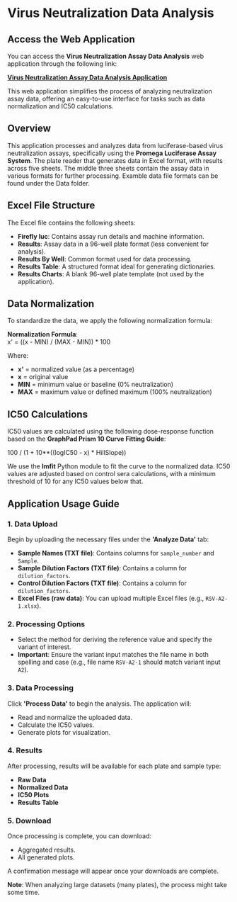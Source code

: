# Virus Neutralization Data Analysis

## Access the Web Application

You can access the **Virus Neutralization Assay Data Analysis** web application through the following link:

[**Virus Neutralization Assay Data Analysis Application**](https://mohamedmire-virus-neutralization-assay-data-analysis.share.connect.posit.cloud)

This web application simplifies the process of analyzing neutralization assay data, offering an easy-to-use interface for tasks such as data normalization and IC50 calculations.

## Overview

This application processes and analyzes data from luciferase-based virus neutralization assays, specifically using the **Promega Luciferase Assay System**. The plate reader that generates data in Excel format, with results across five sheets. The middle three sheets contain the assay data in various formats for further processing. Examble data file formats can be found under the Data folder.

## Excel File Structure

The Excel file contains the following sheets:

- **Firefly luc**: Contains assay run details and machine information.
- **Results**: Assay data in a 96-well plate format (less convenient for analysis).
- **Results By Well**: Common format used for data processing.
- **Results Table**: A structured format ideal for generating dictionaries.
- **Results Charts**: A blank 96-well plate template (not used by the application).

## Data Normalization

To standardize the data, we apply the following normalization formula:

**Normalization Formula**:  
x' = ((x - MIN) / (MAX - MIN)) * 100

Where:
- **x'** = normalized value (as a percentage)
- **x** = original value
- **MIN** = minimum value or baseline (0% neutralization)
- **MAX** = maximum value or defined maximum (100% neutralization)

## IC50 Calculations

IC50 values are calculated using the following dose-response function based on the **GraphPad Prism 10 Curve Fitting Guide**:

100 / (1 + 10**((logIC50 - x) * HillSlope))

We use the **lmfit** Python module to fit the curve to the normalized data. IC50 values are adjusted based on control sera calculations, with a minimum threshold of 10 for any IC50 values below that.

## Application Usage Guide

### 1. Data Upload
Begin by uploading the necessary files under the **'Analyze Data'** tab:
- **Sample Names (TXT file)**: Contains columns for `sample_number` and `Sample`.
- **Sample Dilution Factors (TXT file)**: Contains a column for `dilution_factors`.
- **Control Dilution Factors (TXT file)**: Contains a column for `dilution_factors`.
- **Excel Files (raw data)**: You can upload multiple Excel files (e.g., `RSV-A2-1.xlsx`).

### 2. Processing Options
- Select the method for deriving the reference value and specify the variant of interest.
- **Important**: Ensure the variant input matches the file name in both spelling and case (e.g., file name `RSV-A2-1` should match variant input `A2`).

### 3. Data Processing
Click **'Process Data'** to begin the analysis. The application will:
- Read and normalize the uploaded data.
- Calculate the IC50 values.
- Generate plots for visualization.

### 4. Results
After processing, results will be available for each plate and sample type:
- **Raw Data**
- **Normalized Data**
- **IC50 Plots**
- **Results Table**

### 5. Download
Once processing is complete, you can download:
- Aggregated results.
- All generated plots.

A confirmation message will appear once your downloads are complete. 

**Note**: When analyzing large datasets (many plates), the process might take some time.
